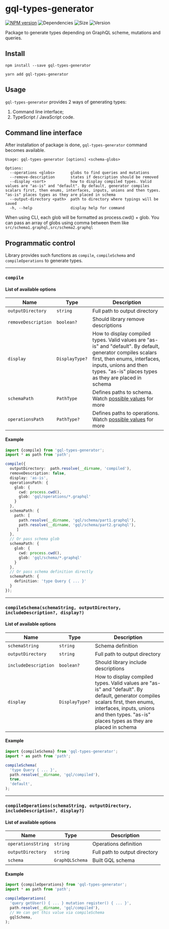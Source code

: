 gql-types-generator
===

[![NPM version][npm-image]][npm-url]
![Dependencies][deps-image]
![Size][size-image]
![Version][version-image]

[deps-image]: https://img.shields.io/david/wolframdeus/gql-types-generator
[npm-image]: https://img.shields.io/npm/dm/gql-types-generator
[npm-url]: https://www.npmjs.com/package/gql-types-generator
[size-image]: https://img.shields.io/bundlephobia/minzip/gql-types-generator
[version-image]: https://img.shields.io/npm/v/gql-types-generator

Package to generate types depending on GraphQL scheme, mutations and queries.

## Install
```
npm install --save gql-types-generator
```
```
yarn add gql-types-generator
```

## Usage
`gql-types-generator` provides 2 ways of generating types:
1. Command line interface;
2. TypeScript / JavaScript code.

## Command line interface
After installation of package is done, `gql-types-generator` command
becomes available.

```
Usage: gql-types-generator [options] <schema-globs>

Options:
  --operations <globs>       globs to find queries and mutations
  --remove-description       states if description should be removed
  --display <sort>           how to display compiled types. Valid values are "as-is" and "default". By default, generator compiles scalars first, then enums, interfaces, inputs, unions and then types. "as-is" places types as they are placed in schema
  --output-directory <path>  path to directory where typings will be saved
  -h, --help                 display help for command
```

When using CLI, each glob will be formatted as process.cwd() + glob. You can
pass an array of globs using comma between them like `src/schema1.graphql,src/schema2.graphql`

## Programmatic control
Library provides such functions as `compile`, `compileSchema` and 
`compileOperations` to generate types.

---

### `compile`
#### List of available options

| Name | Type | Description |
|---|---|---|
| `outputDirectory` | `string` | Full path to output directory |
| `removeDescription` | `boolean?` | Should library remove descriptions |
| `display` | `DisplayType?` | How to display compiled types. Valid values are "as-is" and "default". By default, generator compiles scalars first, then enums, interfaces, inputs, unions and then types. "as-is" places types as they are placed in schema |
| `schemaPath` | `PathType` | Defines paths to schema. Watch [possible values](https://github.com/wolframdeus/gql-types-generator/blob/master/src/types/compilation.ts#L23-L26) for more |
| `operationsPath` | `PathType?` | Defines paths to operations. Watch [possible values](https://github.com/wolframdeus/gql-types-generator/blob/master/src/types/compilation.ts#L23-L26) for more |

#### Example
```typescript
import {compile} from 'gql-types-generator';
import * as path from 'path';

compile({
  outputDirectory:  path.resolve(__dirname, 'compiled'),
  removeDescription: false,
  display: 'as-is',
  operationsPath: {
    glob: {
      cwd: process.cwd(),
      glob: 'gql/operations/*.graphql'
    }
  },
  schemaPath: {
    path: [
      path.resolve(__dirname, 'gql/schema/part1.graphql'),
      path.resolve(__dirname, 'gql/schema/part2.graphql'),
     ]
  },
  // Or pass schema glob
  schemaPath: {
    glob: {
      cwd: process.cwd(),
      glob: 'gql/schema/*.graphql'
    }
  },
  // Or pass schema definition directly
  schemaPath: {
    definition: 'type Query { ... }'
  }
});
```

---

### `compileSchema(schemaString, outputDirectory, includeDescription?, display?)`
#### List of available options

| Name | Type | Description |
|---|---|---|
| `schemaString` | `string` | Schema definition |
| `outputDirectory` | `string` | Full path to output directory |
| `includeDescription` | `boolean?` | Should library include descriptions |
| `display` | `DisplayType?` | How to display compiled types. Valid values are "as-is" and "default". By default, generator compiles scalars first, then enums, interfaces, inputs, unions and then types. "as-is" places types as they are placed in schema |

#### Example
```typescript
import {compileSchema} from 'gql-types-generator';
import * as path from 'path';

compileSchema(
  'type Query { ... }',
  path.resolve(__dirname, 'gql/compiled'),
  true,
  'default',
);
```

---

### `compileOperations(schemaString, outputDirectory, includeDescription?, display?)`
#### List of available options

| Name | Type | Description |
|---|---|---|
| `operationsString` | `string` | Operations definition |
| `outputDirectory` | `string` | Full path to output directory |
| `schema` | `GraphQLSchema` | Built GQL schema |

#### Example
```typescript
import {compileOperations} from 'gql-types-generator';
import * as path from 'path';

compileOperations(
  'query getUser() { ... } mutation register() { ... }',
  path.resolve(__dirname, 'gql/compiled'),
  // We can get this value via compileSchema
  gqlSchema,
);
```
